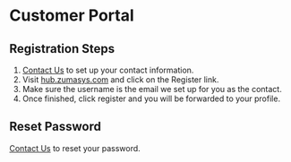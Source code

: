 
# Customer Portal

<PageHeader />

## Registration Steps

1. [Contact Us](mailto:accounting@zumasys.com) to set up your contact information.
2. Visit <a href="hub.zumasys.com">hub.zumasys.com</a> and click on the Register link.
3. Make sure the username is the email we set up for you as the contact.
4. Once finished, click register and you will be forwarded to your profile.

## Reset Password

[Contact Us](mailto:accounting@zumasys.com) to reset your password.
<PageFooter />
